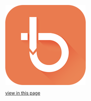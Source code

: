 [![](./img/logo.png)](https://lancelock.github.io/blog/)

[view in this page](https://lancelock.github.io/blog/)